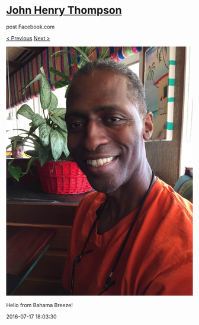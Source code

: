 # [John Henry Thompson](../README.md)
post Facebook.com

[< Previous](2016-07-30-5.md) [Next >](2016-07-03-1.md)

[![](../media/2016-07-17/Mobile-Uploads-Hello-from-Bahama-Breeze.jpg)](../README.md)

Hello from Bahama Breeze!

2016-07-17 18:03:30